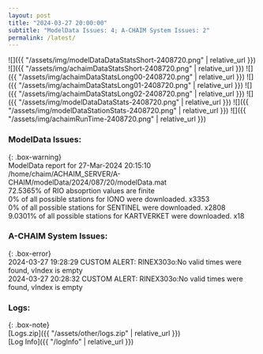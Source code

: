 ```yaml
---
layout: post
title: "2024-03-27 20:00:00"
subtitle: "ModelData Issues: 4; A-CHAIM System Issues: 2"
permalink: /latest/
---
```


![]({{ "/assets/img/modelDataDataStatsShort-2408720.png" | relative_url }})
![]({{ "/assets/img/achaimDataStatsShort-2408720.png" | relative_url }})
![]({{ "/assets/img/achaimDataStatsLong00-2408720.png" | relative_url }})
![]({{ "/assets/img/achaimDataStatsLong01-2408720.png" | relative_url }})
![]({{ "/assets/img/achaimDataStatsLong02-2408720.png" | relative_url }})
![]({{ "/assets/img/modelDataDataStats-2408720.png" | relative_url }})
![]({{ "/assets/img/modelDataStationStats-2408720.png" | relative_url }})
![]({{ "/assets/img/achaimRunTime-2408720.png" | relative_url }})


### ModelData Issues:  
  
{: .box-warning}  
 ModelData report for 27-Mar-2024 20:15:10   
 /home/chaim/ACHAIM_SERVER/A-CHAIM/modelData/2024/087/20/modelData.mat   
 72.5365% of RIO absoprtion values are finite   
 0% of all possible stations for IONO were downloaded. x3353   
 0% of all possible stations for SENTINEL were downloaded. x2808   
 9.0301% of all possible stations for KARTVERKET were downloaded. x18   
  
### A-CHAIM System Issues:  
  
{: .box-error}  
2024-03-27 19:28:29 CUSTOM ALERT: RINEX303o:No valid times were found, vIndex is empty  
2024-03-27 20:28:32 CUSTOM ALERT: RINEX303o:No valid times were found, vIndex is empty  

### Logs:  
  
{: .box-note}  
[Logs.zip]({{ "/assets/other/logs.zip" | relative_url }})  
[Log Info]({{ "/logInfo" | relative_url }})  
